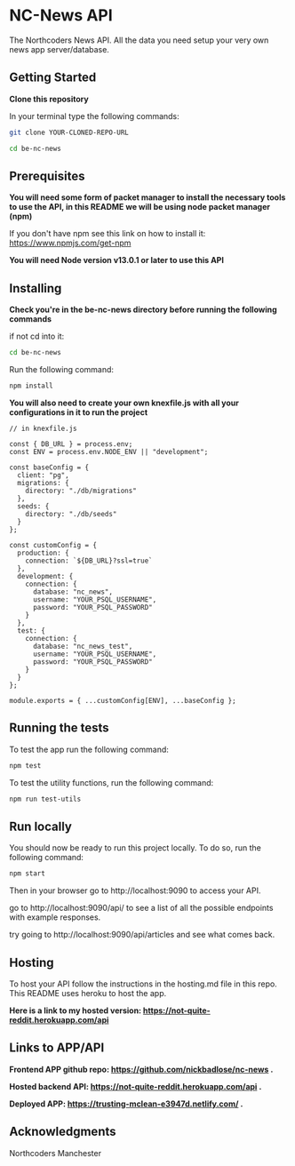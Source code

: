 # NC-News API

The Northcoders News API. All the data you need setup your very own news app server/database.

## Getting Started

**Clone this repository**

In your terminal type the following commands:

```bash
git clone YOUR-CLONED-REPO-URL

cd be-nc-news
```

## Prerequisites

**You will need some form of packet manager to install the necessary tools to use the API, in this README we will be using node packet manager (npm)**

If you don't have npm see this link on how to install it: https://www.npmjs.com/get-npm

**You will need Node version v13.0.1 or later to use this API**

## Installing

**Check you're in the be-nc-news directory before running the following commands**

if not cd into it:

```bash
cd be-nc-news
```

Run the following command:

```bash
npm install
```

**You will also need to create your own knexfile.js with all your configurations in it to run the project**

```
// in knexfile.js

const { DB_URL } = process.env;
const ENV = process.env.NODE_ENV || "development";

const baseConfig = {
  client: "pg",
  migrations: {
    directory: "./db/migrations"
  },
  seeds: {
    directory: "./db/seeds"
  }
};

const customConfig = {
  production: {
    connection: `${DB_URL}?ssl=true`
  },
  development: {
    connection: {
      database: "nc_news",
      username: "YOUR_PSQL_USERNAME",
      password: "YOUR_PSQL_PASSWORD"
    }
  },
  test: {
    connection: {
      database: "nc_news_test",
      username: "YOUR_PSQL_USERNAME",
      password: "YOUR_PSQL_PASSWORD"
    }
  }
};

module.exports = { ...customConfig[ENV], ...baseConfig };
```

## Running the tests

To test the app run the following command:

```bash
npm test
```

To test the utility functions, run the following command:

```bash
npm run test-utils
```

## Run locally

You should now be ready to run this project locally. To do so, run the following command:

```bash
npm start
```

Then in your browser go to http://localhost:9090 to access your API.

go to http://localhost:9090/api/ to see a list of all the possible endpoints with example responses.

try going to http://localhost:9090/api/articles and see what comes back.

## Hosting

To host your API follow the instructions in the hosting.md file in this repo. This README uses heroku to host the app.

**Here is a link to my hosted version: https://not-quite-reddit.herokuapp.com/api**

## Links to APP/API

**Frontend APP github repo: https://github.com/nickbadlose/nc-news .**

**Hosted backend API: https://not-quite-reddit.herokuapp.com/api .**

**Deployed APP: https://trusting-mclean-e3947d.netlify.com/ .**

## Acknowledgments

Northcoders Manchester
